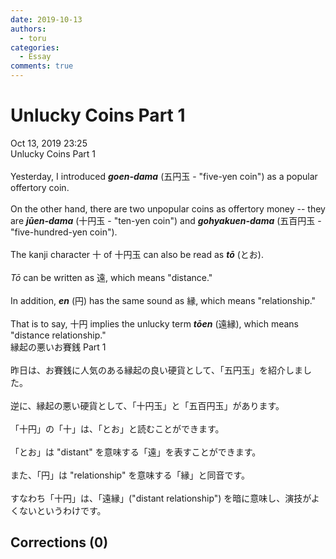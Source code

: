 ```yaml
---
date: 2019-10-13
authors:
  - toru
categories:
  - Essay
comments: true
---
```


# Unlucky Coins Part 1
<div class="date">Oct 13, 2019 23:25</div>
<div id="post"><div id="body_show_ori">
Unlucky Coins Part 1<br/><br/>Yesterday, I introduced <strong><em>goen-dama</em></strong> (五円玉 - "five-yen coin") as a popular offertory coin.<br/><br/>On the other hand, there are two unpopular coins as offertory money -- they are <strong><em>jūen-dama</em></strong> (十円玉 - "ten-yen coin") and <strong><em>gohyakuen-dama</em></strong> (五百円玉 - "five-hundred-yen coin").<br/><br/>The kanji character 十 of 十円玉 can also be read as <strong><em>tō</em></strong> (とお).<br/><br/><em>Tō</em> can be written as 遠, which means "distance."<br/><br/>In addition, <strong><em>en</em></strong> (円) has the same sound as 縁, which means "relationship."<br/><br/>That is to say, 十円 implies the unlucky term <strong><em>tōen</em></strong> (遠縁), which means "distance relationship."
</div></div>

<!-- more -->

<div id="post_ja"><div id="body_show_mo">
縁起の悪いお賽銭 Part 1<br/><br/>昨日は、お賽銭に人気のある縁起の良い硬貨として、「五円玉」を紹介しました。<br/><br/>逆に、縁起の悪い硬貨として、「十円玉」と「五百円玉」があります。<br/><br/>「十円」の「十」は、「とお」と読むことができます。<br/><br/>「とお」は "distant" を意味する「遠」を表すことができます。<br/><br/>また、「円」は "relationship" を意味する「縁」と同音です。<br/><br/>すなわち「十円」は、「遠縁」("distant relationship") を暗に意味し、演技がよくないというわけです。
</div></div>

## Corrections (0)
